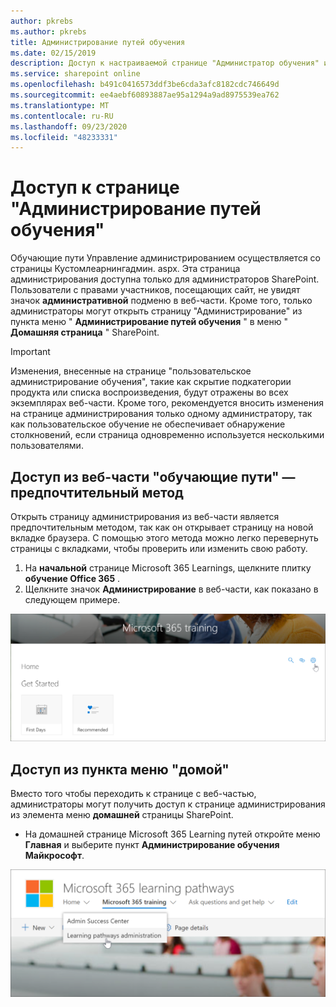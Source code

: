 ```yaml
---
author: pkrebs
ms.author: pkrebs
title: Администрирование путей обучения
ms.date: 02/15/2019
description: Доступ к настраиваемой странице "Администратор обучения" из веб-части или меню
ms.service: sharepoint online
ms.openlocfilehash: b491c0416573ddf3be6cda3afc8182cdc746649d
ms.sourcegitcommit: ee4aebf60893887ae95a1294a9ad8975539ea762
ms.translationtype: MT
ms.contentlocale: ru-RU
ms.lasthandoff: 09/23/2020
ms.locfileid: "48233331"
---
```

# <a name="access-the-learning-pathways-administration-page"></a>Доступ к странице "Администрирование путей обучения"

Обучающие пути Управление администрированием осуществляется со страницы Кустомлеарнингадмин. aspx. Эта страница администрирования доступна только для администраторов SharePoint. Пользователи с правами участников, посещающих сайт, не увидят значок **административной** подменю в веб-части. Кроме того, только администраторы могут открыть страницу "Администрирование" из пункта меню " **Администрирование путей обучения** " в меню " **Домашняя страница** " SharePoint. 

> [!IMPORTANT]
> Изменения, внесенные на странице "пользовательское администрирование обучения", такие как скрытие подкатегории продукта или списка воспроизведения, будут отражены во всех экземплярах веб-части. Кроме того, рекомендуется вносить изменения на странице администрирования только одному администратору, так как пользовательское обучение не обеспечивает обнаружение столкновений, если страница одновременно используется несколькими пользователями.  

## <a name="access-from-the-learning-pathways-web-part---preferred-method"></a>Доступ из веб-части "обучающие пути" — предпочтительный метод
Открыть страницу администрирования из веб-части является предпочтительным методом, так как он открывает страницу на новой вкладке браузера. С помощью этого метода можно легко перевернуть страницы с вкладками, чтобы проверить или изменить свою работу.  

1. На **начальной** странице Microsoft 365 Learnings, щелкните плитку **обучение Office 365** .
2. Щелкните значок **Администрирование** в веб-части, как показано в следующем примере.  

![cg-adminaccbtn.png](media/cg-adminaccbtn.png)

## <a name="access-from-the-home-menu-item"></a>Доступ из пункта меню "домой"
Вместо того чтобы переходить к странице с веб-частью, администраторы могут получить доступ к странице администрирования из элемента меню **домашней** страницы SharePoint. 

- На домашней странице Microsoft 365 Learning путей откройте меню **Главная** и выберите пункт **Администрирование обучения Майкрософт**.

![cg-adminaccmenu.png](media/cg-adminaccmenu.png)